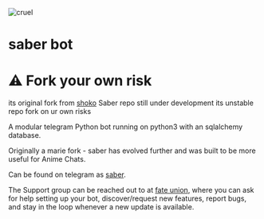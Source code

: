 
![cruel](https://telegra.ph/file/e2eb963714ed3036ccd31.jpg)
# saber bot
# ⚠️ Fork your own risk 

its original fork from [shoko](https://github.com/gizmostuffin/Shoko)
Saber repo still under development
its unstable repo fork on ur own risks





A modular telegram Python bot running on python3 with an sqlalchemy database.

Originally a marie fork - saber has evolved further and was built to be more useful for Anime Chats. 

Can be found on telegram as [saber](https://t.me/saber_herobot).

The Support group can be reached out to at [fate union](https://t.me/fateunion), where you can ask for help setting up your bot, discover/request new features, report bugs, and stay in the loop whenever a new update is available. 

 

